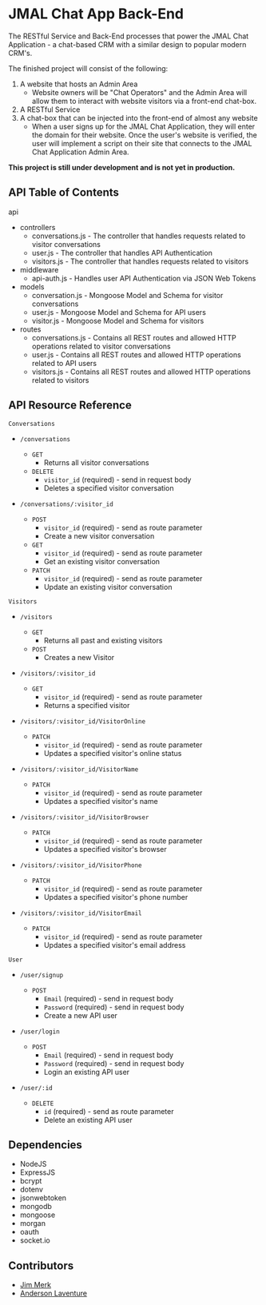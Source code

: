 # JMAL Chat App Back-End

The RESTful Service and Back-End processes that power the JMAL Chat Application - a chat-based CRM with a similar design to popular modern CRM's.

The finished project will consist of the following:

1. A website that hosts an Admin Area
   - Website owners will be "Chat Operators" and the Admin Area will allow them to interact with website visitors via a front-end chat-box.
2. A RESTful Service
3. A chat-box that can be injected into the front-end of almost any website
   - When a user signs up for the JMAL Chat Application, they will enter the domain for their website. Once the user's website is verified,
   the user will implement a script on their site that connects to the JMAL Chat Application Admin Area.

**This project is still under development and is not yet in production.**

## API Table of Contents

api
 - controllers
   - conversations.js - The controller that handles requests related to visitor conversations
   - user.js - The controller that handles API Authentication
   - visitors.js - The controller that handles requests related to visitors
 - middleware
   - api-auth.js - Handles user API Authentication via JSON Web Tokens
 - models
   - conversation.js - Mongoose Model and Schema for visitor conversations
   - user.js - Mongoose Model and Schema for API users
   - visitor.js - Mongoose Model and Schema for visitors
 - routes
   - conversations.js - Contains all REST routes and allowed HTTP operations related to visitor conversations
   - user.js - Contains all REST routes and allowed HTTP operations related to API users
   - visitors.js - Contains all REST routes and allowed HTTP operations related to visitors

## API Resource Reference

`Conversations`

- `/conversations`
  - `GET`
    - Returns all visitor conversations
  - `DELETE`
    - `visitor_id` (required) - send in request body
    - Deletes a specified visitor conversation

- `/conversations/:visitor_id`
  - `POST`
    - `visitor_id` (required) - send as route parameter
    - Create a new visitor conversation
  - `GET`
    - `visitor_id` (required) - send as route parameter
    - Get an existing visitor conversation
  - `PATCH`
    - `visitor_id` (required) - send as route parameter
    - Update an existing visitor conversation

`Visitors`

- `/visitors`
  - `GET`
    - Returns all past and existing visitors
  - `POST`
    - Creates a new Visitor

- `/visitors/:visitor_id`
  - `GET`
    - `visitor_id` (required) - send as route parameter
    - Returns a specified visitor

- `/visitors/:visitor_id/VisitorOnline`
  - `PATCH`
    - `visitor_id` (required) - send as route parameter
    - Updates a specified visitor's online status

- `/visitors/:visitor_id/VisitorName`
  - `PATCH`
    - `visitor_id` (required) - send as route parameter
    - Updates a specified visitor's name

- `/visitors/:visitor_id/VisitorBrowser`
  - `PATCH`
    - `visitor_id` (required) - send as route parameter
    - Updates a specified visitor's browser

- `/visitors/:visitor_id/VisitorPhone`
  - `PATCH`
    - `visitor_id` (required) - send as route parameter
    - Updates a specified visitor's phone number

- `/visitors/:visitor_id/VisitorEmail`
  - `PATCH`
    - `visitor_id` (required) - send as route parameter
    - Updates a specified visitor's email address

`User`

- `/user/signup`
  - `POST`
    - `Email` (required) - send in request body
    - `Password` (required) - send in request body
    - Create a new API user

- `/user/login`
  - `POST`
    - `Email` (required) - send in request body
    - `Password` (required) - send in request body
    - Login an existing API user

- `/user/:id`
  - `DELETE`
    - `id` (required) - send as route parameter
    - Delete an existing API user

## Dependencies

* NodeJS
* ExpressJS
* bcrypt
* dotenv
* jsonwebtoken
* mongodb
* mongoose
* morgan
* oauth
* socket.io

## Contributors

* [Jim Merk](https://github.com/jamesmerk)
* [Anderson Laventure](https://github.com/Camus1859)


